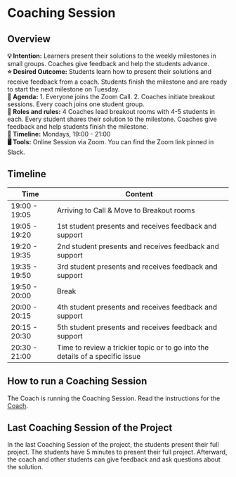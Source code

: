 # Coaching Session

## Overview

**💡 Intention:** Learners present their solutions to the weekly milestones in small groups. Coaches give feedback and help the students advance.\
**⭐ Desired Outcome:** Students learn how to present their solutions and receive feedback from a coach. Students finish the milestone and are ready to start the next milestone on Tuesday. \
**📝 Agenda:** 1. Everyone joins the Zoom Call. 2. Coaches initiate breakout sessions. Every coach joins one student group. \
**👤 Roles and rules:** 4 Coaches lead breakout rooms with 4-5 students in each. Every student shares their solution to the milestone. Coaches give feedback and help students finish the milestone. \
**📅 Timeline:** Mondays, 19:00 - 21:00 \
**🖥️ Tools:** Online Session via Zoom. You can find the Zoom link pinned in Slack. 

## Timeline

| Time           | Content                                     |
| ---------| --------------------------------------|
|19:00 - 19:05| Arriving to Call & Move to Breakout rooms |
|19:05 - 19:20| 1st student presents and receives feedback and support |
|19:20 - 19:35| 2nd student presents and receives feedback and support |
|19:35 - 19:50| 3rd student presents and receives feedback and support|
|19:50 - 20:00| Break|
|20:00 - 20:15| 4th student presents and receives feedback and support|
|20:15 - 20:30| 5th student presents and receives feedback and support|
|20:30 - 21:00| Time to review a trickier topic or to go into the details of a specific issue |


## How to run a Coaching Session

The Coach is running the Coaching Session. Read the instructions for the [Coach](https://github.com/ReDI-School/ux_ui_bootcamp/blob/main/volunteers/coach.md). 


## Last Coaching Session of the Project

In the last Coaching Session of the project, the students present their full project. The students have 5 minutes to present their full project. Afterward, the coach and other students can give feedback and ask questions about the solution. 
